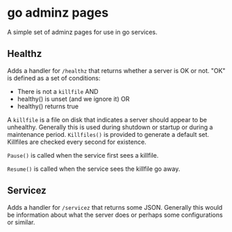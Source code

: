 # go adminz pages

A simple set of adminz pages for use in go services.

## Healthz

Adds a handler for `/healthz` that returns whether a server is OK or not. "OK"
is defined as a set of conditions:

* There is not a `killfile` AND
* healthy() is unset (and we ignore it) OR
* healthy() returns true

A `killfile` is a file on disk that indicates a server should appear to be
unhealthy. Generally this is used during shutdown or startup or during
a maintenance period. `Killfiles()` is provided to generate a default set.
Killfiles are checked every second for existence.

`Pause()` is called when the service first sees a killfile.

`Resume()` is called when the service sees the killfile go away.

## Servicez

Adds a handler for `/servicez` that returns some JSON. Generally this would be
information about what the server does or perhaps some configurations or
similar.
